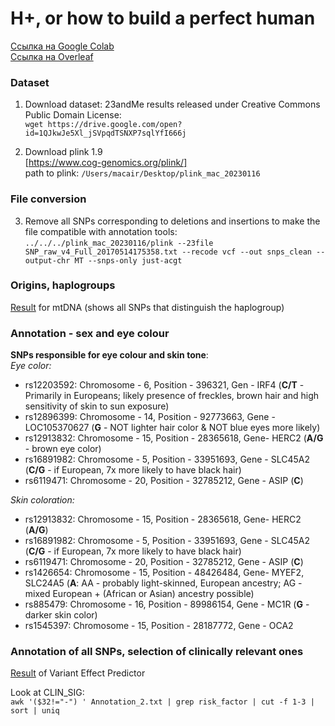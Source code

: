 # H+, or how to build a perfect human

[Ссылка на Google Colab](https://colab.research.google.com/drive/17G5jDCQJLDjDRkJI8C8L4vbVCb4-FzHl?usp=sharing) \
[Ссылка на Overleaf](https://www.overleaf.com/read/fmfdyvzwwmkk)

### Dataset

1. Download dataset: 23andMe results released under Creative Commons Public Domain License: \
`wget https://drive.google.com/open?id=1QJkwJe5Xl_jSVpqdTSNXP7sqlYfI666j`

2. Download plink 1.9 \
[https://www.cog-genomics.org/plink/] \
path to plink: `/Users/macair/Desktop/plink_mac_20230116`

### File conversion

3. Remove all SNPs corresponding to deletions and insertions to make the file compatible with annotation tools: \
`../../../plink_mac_20230116/plink --23file SNP_raw_v4_Full_20170514175358.txt --recode vcf --out snps_clean --output-chr MT --snps-only just-acgt`

### Origins, haplogroups

[Result](https://github.com/lear-711/Bioinformatics_practice/blob/f02863f34e924a8757afc4b7fc8f35a36639c2b8/snps_clean_new%E2%80%94mtDNA%20Haplogroup%20Analysis%20Report.pdf) for mtDNA (shows all SNPs that distinguish the haplogroup)

### Annotation - sex and eye colour

**SNPs responsible for eye colour and skin tone**: \
*Eye color:* 
 - rs12203592: Chromosome - 6, Position - 396321, Gen - IRF4 (**C/T** - Primarily in Europeans; likely presence of freckles, brown hair and high sensitivity of skin to sun exposure)
 - rs12896399: Chromosome - 14, Position - 92773663, Gene - LOC105370627 (**G** - NOT lighter hair color & NOT blue eyes more likely)
 - rs12913832: Chromosome - 15, Position - 28365618, Gene- HERC2 (**A/G** - brown eye color)
 - rs16891982: Chromosome - 5, Position - 33951693, Gene - SLC45A2 (**C/G** - if European, 7x more likely to have black hair)
 - rs6119471: Chromosome - 20, Position - 32785212, Gene - ASIP (**C**)
 
 *Skin coloration:*
 - rs12913832: Chromosome - 15, Position - 28365618, Gene- HERC2 (**A/G**)
 - rs16891982: Chromosome - 5, Position - 33951693, Gene - SLC45A2 (**C/G** - if European, 7x more likely to have black hair)
 - rs6119471: Chromosome - 20, Position - 32785212, Gene - ASIP (**C**)
 - rs1426654: Chromosome - 15, Position - 48426484, Gene- MYEF2, SLC24A5  (**A**: AA - probably light-skinned, European ancestry; AG - mixed European + (African or Asian) ancestry possible)
 - rs885479: Chromosome - 16, Position - 89986154, Gene - MC1R (**G** - darker skin color)
 - rs1545397: Chromosome - 15, Position - 28187772, Gene - OCA2 
 
 ### Annotation of all SNPs, selection of clinically relevant ones
 
[Result](http://grch37.ensembl.org/Homo_sapiens/Tools/VEP/Results?tl=4rEMYttflfp7EHls-8953423) of Variant Effect Predictor

 Look at CLIN_SIG: \
 `awk '($32!="-") ' Annotation_2.txt | grep risk_factor | cut -f 1-3 | sort | uniq`
 
 
 
 
